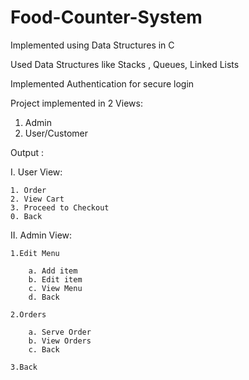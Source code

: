# Food-Counter-System

Implemented using Data Structures in C

Used Data Structures like Stacks , Queues, Linked Lists

Implemented Authentication for secure login

Project implemented in 2 Views:

  1. Admin
  2. User/Customer

Output : 

I. User View:

    1. Order
    2. View Cart
    3. Proceed to Checkout
    0. Back
  
II. Admin View:

    1.Edit Menu
    
        a. Add item
        b. Edit item
        c. View Menu
        d. Back
        
    2.Orders
    
        a. Serve Order
        b. View Orders
        c. Back
        
    3.Back

